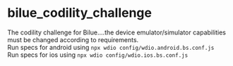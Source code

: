 # bilue_codility_challenge

The codility challenge for Bilue....the device emulator/simulator capabilities must be changed according to requirements.<br/>
Run specs for android using ``npx wdio config/wdio.android.bs.conf.js``<br/> 
Run specs for ios using ``npx wdio config/wdio.ios.bs.conf.js``

